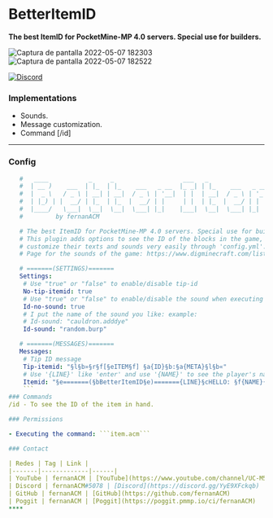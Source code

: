 # BetterItemID

**The best ItemID for PocketMine-MP 4.0 servers. Special use for builders.**

![Captura de pantalla 2022-05-07 182303](https://user-images.githubusercontent.com/83558341/167280615-ce3e29cd-42ab-44bc-ad30-4306bb07ee88.png)
![Captura de pantalla 2022-05-07 182522](https://user-images.githubusercontent.com/83558341/167280617-a070b955-850c-4b0b-880b-440e30d6a4c7.png)

<a href="https://discord.gg/YyE9XFckqb"><img src="https://img.shields.io/discord/837701868649709568?label=discord&color=7289DA&logo=discord" alt="Discord" /></a>

### Implementations
* Sounds.
* Message customization.
* Command [/id]
---

### Config
```yaml
   #   ____           _     _                   ___   _                        ___   ____  
   #  | __ )    ___  | |_  | |_    ___   _ __  |_ _| | |_    ___   _ __ ___   |_ _| |  _ \ 
   #  |  _ \   / _ \ | __| | __|  / _ \ | '__|  | |  | __|  / _ \ | '_ ` _ \   | |  | | | |
   #  | |_) | |  __/ | |_  | |_  |  __/ | |     | |  | |_  |  __/ | | | | | |  | |  | |_| |
   #  |____/   \___|  \__|  \__|  \___| |_|    |___|  \__|  \___| |_| |_| |_| |___| |____/ 
   #         by fernanACM

   # The best ItemID for PocketMine-MP 4.0 servers. Special use for builders.
   # This plugin adds options to see the ID of the blocks in the game, you can 
   # customize their texts and sounds very easily through 'config.yml'. 
   # Page for the sounds of the game: https://www.digminecraft.com/lists/sound_list_pe.php

   # =======(SETTINGS)=======
   Settings:
    # Use "true" or "false" to enable/disable tip-id
    No-tip-itemid: true
    # Use "true" or "false" to enable/disable the sound when executing the command.
    Id-no-sound: true
    # I put the name of the sound you like: example:
    # Id-sound: "cauldron.adddye"
    Id-sound: "random.burp"

   # =======(MESSAGES)=======
   Messages:
    # Tip ID message
    Tip-itemid: "§l§b»§r§f[§eITEM§f] §a{ID}§b:§a{META}§l§b«"
    # Use '{LINE}' like 'enter' and use '{NAME}' to see the player's name.
    Itemid: "§e=======(§bBetterItemID§e)======={LINE}§cHELLO: §f{NAME}{LINE}§aID: §b{ID}:{META}{LINE}§aBLOCK NAME: §b{BLOCK-NAME}{LINE}§e=========================="
    ```
### Commands
/id - To see the ID of the item in hand.

### Permissions

- Executing the command: ```item.acm```

### Contact 

| Redes | Tag | Link |
|-------|-------------|------|
| YouTube | fernanACM | [YouTube](https://www.youtube.com/channel/UC-M5iTrCItYQBg5GMuX5ySw) | 
| Discord | fernanACM#5078 | [Discord](https://discord.gg/YyE9XFckqb) |
| GitHub | fernanACM | [GitHub](https://github.com/fernanACM)
| Poggit | fernanACM | [Poggit](https://poggit.pmmp.io/ci/fernanACM)
****
